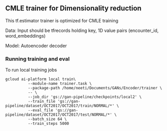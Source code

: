 ## CMLE trainer for Dimensionality reduction

This tf.estimator trainer is optimized for CMLE training

Data: Input should be tfrecords holding key, 1D value pairs (encounter_id, word_embeddings)

Model: Autoencoder decoder


### Running training and eval

To run local training jobs
```angular2html
gcloud ai-platform local train\
          --module-name trainer.task \
          --package-path /home/neeti/Documents/GANs/Encoder/trainer \
          -- \
          --job_dir 'gs://gan-pipeline/checkpoints/local2' \
          --train_file 'gs://gan-pipeline/dataset/OCT2017/OCT2017/train/NORMAL/*' \
          --eval_file 'gs://gan-pipeline/dataset/OCT2017/OCT2017/test/NORMAL/*' \
          --batch_size 64 \
          --train_steps 5000
```
